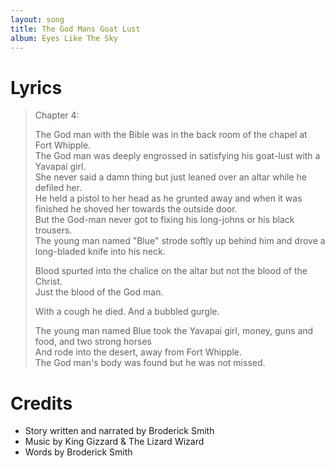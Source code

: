 ```yaml
---
layout: song
title: The God Mans Goat Lust
album: Eyes Like The Sky
---
```


# Lyrics

> Chapter 4:  
>  
> The God man with the Bible was in the back room of the chapel at Fort Whipple.  
> The God man was deeply engrossed in satisfying his goat-lust with a Yavapai girl.  
> She never said a damn thing but just leaned over an altar while he defiled her.  
> He held a pistol to her head as he grunted away and when it was finished he shoved her towards the outside door.  
> But the God-man never got to fixing his long-johns or his black trousers.  
> The young man named "Blue" strode softly up behind him and drove a long-bladed knife into his neck.  
>  
> Blood spurted into the chalice on the altar but not the blood of the Christ.  
> Just the blood of the God man.  
>  
> With a cough he died. And a bubbled gurgle.  
>  
> The young man named Blue took the Yavapai girl, money, guns and food, and two strong horses  
> And rode into the desert, away from Fort Whipple.  
> The God man's body was found but he was not missed.  

# Credits

* Story written and narrated by Broderick Smith
* Music by King Gizzard & The Lizard Wizard 
* Words by Broderick Smith 
